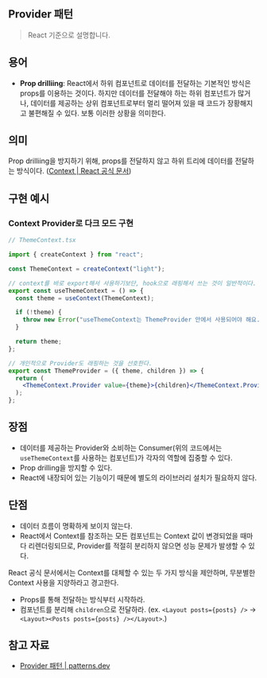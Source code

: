 ## Provider 패턴

> React 기준으로 설명합니다.

## 용어

- **Prop drilliing**: React에서 하위 컴포넌트로 데이터를 전달하는 기본적인 방식은 props를 이용하는 것이다. 하지만 데이터를 전달해야 하는 하위 컴포넌트가 많거나, 데이터를 제공하는 상위 컴포넌트로부터 멀리 떨어져 있을 때 코드가 장황해지고 불편해질 수 있다. 보통 이러한 상황을 의미한다.

## 의미

Prop drilliing을 방지하기 위해, props를 전달하지 않고 하위 트리에 데이터를 전달하는 방식이다.
([Context | React 공식 문서](https://react.dev/learn/passing-data-deeply-with-context))

## 구현 예시

### Context Provider로 다크 모드 구현

```jsx
// ThemeContext.tsx

import { createContext } from "react";

const ThemeContext = createContext("light");

// context를 바로 export해서 사용하기보단, hook으로 래핑해서 쓰는 것이 일반적이다.
export const useThemeContext = () => {
  const theme = useContext(ThemeContext);

  if (!theme) {
    throw new Error("useThemeContext는 ThemeProvider 안에서 사용되어야 해요.");
  }

  return theme;
};

// 개인적으로 Provider도 래핑하는 것을 선호한다.
export const ThemeProvider = ({ theme, children }) => {
  return (
    <ThemeContext.Provider value={theme}>{children}</ThemeContext.Provider>
  );
};
```

## 장점

- 데이터를 제공하는 Provider와 소비하는 Consumer(위의 코드에서는 `useThemeContext`를 사용하는 컴포넌트)가 각자의 역할에 집중할 수 있다.
- Prop drilling을 방지할 수 있다.
- React에 내장되어 있는 기능이기 때문에 별도의 라이브러리 설치가 필요하지 않다.

## 단점

- 데이터 흐름이 명확하게 보이지 않는다.
- React에서 Context를 참조하는 모든 컴포넌트는 Context 값이 변경되었을 때마다 리렌더링되므로, Provider를 적절히 분리하지 않으면 성능 문제가 발생할 수 있다.

React 공식 문서에서는 Context를 대체할 수 있는 두 가지 방식을 제안하며, 무분별한 Context 사용을 지양하라고 경고한다.

- Props를 통해 전달하는 방식부터 시작하라.
- 컴포넌트를 분리해 `children`으로 전달하라. (ex. `<Layout posts={posts} />` → `<Layout><Posts posts={posts} /></Layout>`.)

## 참고 자료

- [Provider 패턴 | patterns.dev](https://patterns-dev-kr.github.io/design-patterns/provider-pattern/)
